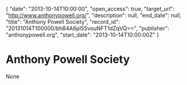 {
  "date": "2013-10-14T10:00:00", 
  "open_access": true, 
  "target_url": "http://www.anthonypowell.org/", 
  "description": null, 
  "end_date": null, 
  "title": "Anthony Powell Society", 
  "record_id": "20131014T100000/bh84A6pl5SvouNFT1dZqVQ==", 
  "publisher": "anthonypowell.org", 
  "start_date": "2013-10-14T10:00:00Z"
}

# Anthony Powell Society

None